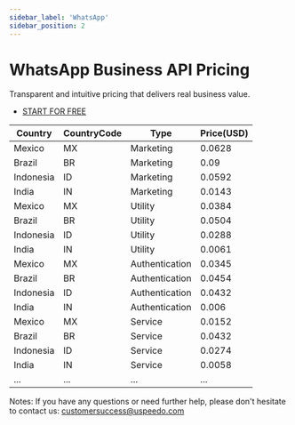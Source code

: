 ```yaml
---
sidebar_label: 'WhatsApp'
sidebar_position: 2
---
```

# WhatsApp Business API Pricing

Transparent and intuitive pricing that delivers real business value.

- [START FOR FREE](https://console.uspeedo.com/signup)


| Country   | CountryCode | Type           | Price(USD) |
|-----------|-------------|----------------|------------|
| Mexico    | MX          | Marketing      | 0.0628     |
| Brazil    | BR          | Marketing      | 0.09       |
| Indonesia | ID          | Marketing      | 0.0592     |
| India     | IN          | Marketing      | 0.0143     |
| Mexico    | MX          | Utility        | 0.0384     |
| Brazil    | BR          | Utility        | 0.0504     |
| Indonesia | ID          | Utility        | 0.0288     |
| India     | IN          | Utility        | 0.0061     |
| Mexico    | MX          | Authentication | 0.0345     |
| Brazil    | BR          | Authentication | 0.0454     |
| Indonesia | ID          | Authentication | 0.0432     |
| India     | IN          | Authentication | 0.006      |
| Mexico    | MX          | Service        | 0.0152     |
| Brazil    | BR          | Service        | 0.0432     |
| Indonesia | ID          | Service        | 0.0274     |
| India     | IN          | Service        | 0.0058     |
| ...     | ...          | ...       | ...     |

Notes: If you have any questions or need further help, please don't hesitate to contact us: customersuccess@uspeedo.com
